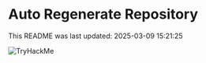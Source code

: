# Auto Regenerate Repository

This README was last updated: 2025-03-09 15:21:25

 ![TryHackMe](https://tryhackme.com/badge/533634)